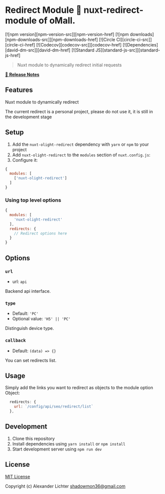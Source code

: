<!--
 * @Author: Aiden jason_dlb@sina.cn
 * @Date: 2023-05-04 15:11:28
 * @LastEditors: Aiden jason_dlb@sina.cn
 * @LastEditTime: 2023-05-16 19:06:11
 * @FilePath: \nuxtjs-redirects\README.md
 * @Description: 这是默认设置,请设置`customMade`, 打开koroFileHeader查看配置 进行设置: https://github.com/OBKoro1/koro1FileHeader/wiki/%E9%85%8D%E7%BD%AE
-->
# Redirect Module 🔀 nuxt-redirect-module of oMall.

[![npm version][npm-version-src]][npm-version-href]
[![npm downloads][npm-downloads-src]][npm-downloads-href]
[![Circle CI][circle-ci-src]][circle-ci-href]
[![Codecov][codecov-src]][codecov-href]
[![Dependencies][david-dm-src]][david-dm-href]
[![Standard JS][standard-js-src]][standard-js-href]

> Nuxt module to dynamically redirect initial requests

[📖 **Release Notes**](./CHANGELOG.md)

## Features

Nuxt module to dynamically redirect

The current redirect is a personal project, please do not use it, it is still in the development stage

## Setup

1. Add the `nuxt-olight-redirect` dependency with `yarn` or `npm` to your project
2. Add `nuxt-olight-redirect` to the `modules` section of `nuxt.config.js`:
3. Configure it:

```js
{
  modules: [
    ['nuxt-olight-redirect']
  ]
}
```

### Using top level options

```js
{
  modules: [
    'nuxt-olight-redirect'
  ],
  redirects: {
    // Redirect options here
  }
}
```

## Options
### `url`

- url: `api`

Backend api interface.
### `type`

- Default: `'PC'`
- Optional value: `'H5' || 'PC'`

Distinguish device type.

### `callback`

- Default: `(data) => {}`

You can set redirects list.

## Usage

Simply add the links you want to redirect as objects to the module option Object:

```js
  redirects: {
    url: `/config/api/seo/redirect/list`
  },
```

## Development

1. Clone this repository
2. Install dependencies using `yarn install` or `npm install`
3. Start development server using `npm run dev`

## License

[MIT License](./LICENSE)

Copyright (c) Alexander Lichter <shadowmon36@gmail.com>
